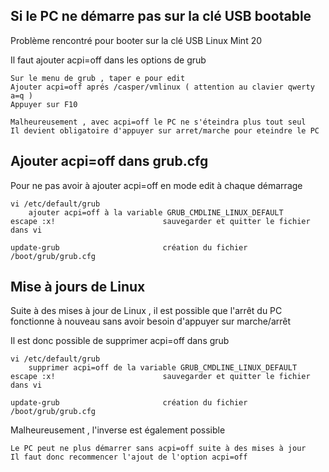 
## Si le PC ne démarre pas sur la clé USB bootable

Problème rencontré pour booter sur la clé USB Linux Mint 20

Il faut ajouter acpi=off dans les options de grub

	Sur le menu de grub , taper e pour edit
  	Ajouter acpi=off aprés /casper/vmlinux ( attention au clavier qwerty a=q )
	Appuyer sur F10
	
	Malheureusement , avec acpi=off le PC ne s'éteindra plus tout seul
	Il devient obligatoire d'appuyer sur arret/marche pour eteindre le PC

## Ajouter acpi=off dans grub.cfg

Pour ne pas avoir à ajouter acpi=off en mode edit à chaque démarrage

	vi /etc/default/grub
		ajouter acpi=off à la variable GRUB_CMDLINE_LINUX_DEFAULT  
	escape :x!                        sauvegarder et quitter le fichier dans vi

	update-grub                       création du fichier /boot/grub/grub.cfg

## Mise à jours de Linux

Suite à des mises à jour de Linux , il est possible que l'arrêt du PC fonctionne à nouveau sans avoir besoin d'appuyer sur marche/arrêt

Il est donc possible de supprimer acpi=off dans grub

	vi /etc/default/grub
		supprimer acpi=off de la variable GRUB_CMDLINE_LINUX_DEFAULT  
	escape :x!                        sauvegarder et quitter le fichier dans vi

	update-grub                       création du fichier /boot/grub/grub.cfg

Malheureusement , l'inverse est également possible 

	Le PC peut ne plus démarrer sans acpi=off suite à des mises à jour
	Il faut donc recommencer l'ajout de l'option acpi=off
